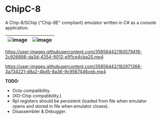 # ChipC-8
A Chip-8/SChip ("Chip-8E" compliant) emulator written in C# as a console application.

| ![image](https://user-images.githubusercontent.com/35856442/180579522-4ed833f0-96c3-4096-b1f3-4cc7c26e7d13.png) | ![image](https://user-images.githubusercontent.com/35856442/180618586-5e7e2042-e3f4-48cc-b6de-8c0f9b87a119.png) |
|-----------------------------------------------------------------------------------------------------------------|-----------------------------------------------------------------------------------------------------------------|

https://user-images.githubusercontent.com/35856442/180579418-2c926898-da3d-4354-9012-e1f1ce4cba20.mp4

https://user-images.githubusercontent.com/35856442/182971368-3a734221-d8a2-4bd5-8a36-9c9567446ceb.mp4

**TODO:**
- Octo compatibility.
- (XO-Chip compatibility.)
- Rpl registers should be persistent (loaded from file when emulator opens and stored in file when emulator closes).
- Disassembler & Debugger.
